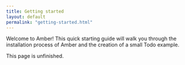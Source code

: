 ```yaml
---
title: Getting started
layout: default
permalink: "getting-started.html"
---
```


Welcome to Amber! This quick starting guide will walk you through the
installation process of Amber and the creation of a small Todo
example.

<p class="warning">
This page is unfinished.
</p>

